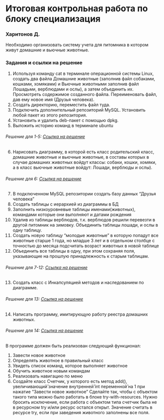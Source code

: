 # Итоговая контрольная работа по блоку специализация
### Харитонов Д.
Необходимо организовать систему учета для питомника в котором живут домашние и вьючные животные.
### Задания и ссылки на решение
1. Используя команду cat в терминале операционной системы Linux, создать два файла Домашние животные (заполнив файл собаками, кошками, хомяками) и Вьючные животными заполнив файл Лошадьми, верблюдами и ослы), а затем объединить их. Просмотреть содержимое созданного файла. Переименовать файл, дав ему новое имя (Друзья человека).
2. Создать директорию, переместить файл туда.
3. Подключить дополнительный репозиторий MySQL. Установить любой пакет из этого репозитория.
4. Установить и удалить deb-пакет с помощью dpkg. 
5. Выложить историю команд в терминале ubuntu
###### Решение для 1-5: [Ссылка на решение][1-5]
6. Нарисовать диаграмму, в которой есть класс родительский класс, домашние животные и вьючные животные, в составы которых в случае домашних животных войдут классы: собаки, кошки, хомяки, а в класс вьючные животные войдут: Лошади, верблюды и ослы).
###### Решение для 6: [Ссылка на решение][6]
7. В подключенном MySQL репозитории создать базу данных “Друзья человека”
8. Создать таблицы с иерархией из диаграммы в БД
9. Заполнить низкоуровневые таблицы именами(животных), командами которые они выполняют и датами рождения
10. Удалив из таблицы верблюдов, т.к. верблюдов решили перевезти в другой питомник на зимовку. Объединить таблицы лошади, и ослы в одну таблицу.
11. Создать новую таблицу “молодые животные” в которую попадут все животные старше 1 года, но младше 3 лет и в отдельном столбце с точностью до месяца подсчитать возраст животных в новой таблице
12. Объединить все таблицы в одну, при этом сохраняя поля, указывающие на прошлую принадлежность к старым таблицам.
###### Решение для 7-12: [Ссылка на решение][7-12]
13. Создать класс с Инкапсуляцией методов и наследованием по диаграмме. 
###### Решение для 13: [Ссылка на решение][13]
14. Написать программу, имитирующую работу реестра домашних животных.
###### Решение для 14: [Ссылка на решение][14]
В программе должен быть реализован следующий функционал:
1. Завести новое животное
2. Определять животное в правильный класс 
3. Увидеть список команд, которое выполняет животное
4. Обучить животное новым командам
5. Реализовать навигацию по меню
6. Создайте класс Счетчик, у которого есть метод add(), увеличивающий̆ значение внутренней̆ int переменной̆ на 1 при нажатие “Завести новое животное” Сделайте так, чтобы с объектом такого типа можно было работать в блоке try-with-resources. Нужно бросить исключение, если работа с объектом типа счетчик была не в ресурсном try и/или ресурс остался открыт. Значение считать в ресурсе try, если при заведения животного заполнены все поля.


[1-5]: Task_1-5_Linux.md
[6]: Task_6_Diagram/Task_6_Diagram.md
[7-12]: Task_7-12_SQL.md
[13]: Task_13_OOP/Task_13.java
[14]: Task_14_java/Task14_java.java